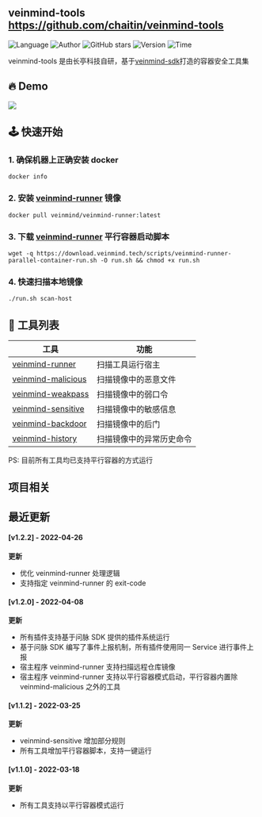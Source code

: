 ## veinmind-tools <https://github.com/chaitin/veinmind-tools>
<!--auto_detail_badge_begin_0b490ffb61b26b45de3ea5d7dd8a582e-->
![Language](https://img.shields.io/badge/Language-Golang/Python-blue)
![Author](https://img.shields.io/badge/Author-长亭科技-orange)
![GitHub stars](https://img.shields.io/github/stars/chaitin/veinmind-tools.svg?style=flat&logo=github)
![Version](https://img.shields.io/badge/Version-V1.2.2-red)
![Time](https://img.shields.io/badge/Join-20220316-green)
<!--auto_detail_badge_end_fef74f2d7ea73fcc43ff78e05b1e7451-->

veinmind-tools 是由长亭科技自研，基于<a href="https://github.com/chaitin/libveinmind">veinmind-sdk</a>打造的容器安全工具集

## 🔥 Demo
![](https://dinfinite.oss-cn-beijing.aliyuncs.com/image/20220415144819.gif)


## 🕹️ 快速开始
### 1. 确保机器上正确安装 docker
```
docker info
```
### 2. 安装 [veinmind-runner](https://github.com/chaitin/veinmind-tools/tree/master/veinmind-runner) 镜像
```
docker pull veinmind/veinmind-runner:latest
```
### 3. 下载 [veinmind-runner](https://github.com/chaitin/veinmind-tools/tree/master/veinmind-runner) 平行容器启动脚本
```
wget -q https://download.veinmind.tech/scripts/veinmind-runner-parallel-container-run.sh -O run.sh && chmod +x run.sh
```
### 4. 快速扫描本地镜像
```
./run.sh scan-host
```


## 🔨 工具列表

|  工具 | 功能  | 
|---|---|
|  [veinmind-runner](https://github.com/chaitin/veinmind-tools/tree/master/veinmind-runner) | 扫描工具运行宿主 |
|  [veinmind-malicious](https://github.com/chaitin/veinmind-tools/tree/master/veinmind-malicious) | 扫描镜像中的恶意文件  |
|  [veinmind-weakpass](https://github.com/chaitin/veinmind-tools/tree/master/veinmind-weakpass)  | 扫描镜像中的弱口令  |
|  [veinmind-sensitive](https://github.com/chaitin/veinmind-tools/tree/master/veinmind-sensitive) | 扫描镜像中的敏感信息  |
|  [veinmind-backdoor](https://github.com/chaitin/veinmind-tools/tree/master/veinmind-backdoor) | 扫描镜像中的后门 |
|  [veinmind-history](https://github.com/chaitin/veinmind-tools/tree/master/veinmind-history) | 扫描镜像中的异常历史命令 |
    
PS: 目前所有工具均已支持平行容器的方式运行


<!--auto_detail_active_begin_e1c6fb434b6f0baf6912c7a1934f772b-->
## 项目相关


## 最近更新

#### [v1.2.2] - 2022-04-26

**更新**  
- 优化 veinmind-runner 处理逻辑  
- 支持指定 veinmind-runner 的 exit-code

#### [v1.2.0] - 2022-04-08

**更新**  
- 所有插件支持基于问脉 SDK 提供的插件系统运行  
- 基于问脉 SDK 编写了事件上报机制，所有插件使用同一 Service 进行事件上报  
- 宿主程序 veinmind-runner 支持扫描远程仓库镜像  
- 宿主程序 veinmind-runner 支持以平行容器模式启动，平行容器内置除 veinmind-malicious 之外的工具  


#### [v1.1.2] - 2022-03-25

**更新**  
- veinmind-sensitive 增加部分规则  
- 所有工具增加平行容器脚本，支持一键运行  


#### [v1.1.0] - 2022-03-18

**更新**  
- 所有工具支持以平行容器模式运行

<!--auto_detail_active_end_f9cf7911015e9913b7e691a7a5878527-->
